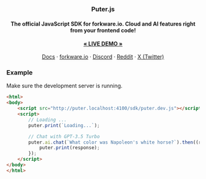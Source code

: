 <h3 align="center">Puter.js</h3>
<h4 align="center">The official JavaScript SDK for forkware.io. Cloud and AI features right from your frontend code!</h4>
<p align="center">
    <a href="https://docs.forkware.io/playground/"><strong>« LIVE DEMO »</strong></a>
    <br />
    <br />
    <a href="https://docs.forkware.io" target="_blank">Docs</a>
    ·
    <a href="https://forkware.io">forkware.io</a>
    ·
    <a href="https://discord.com/invite/PQcx7Teh8u">Discord</a>
    ·
    <a href="https://reddit.com/r/puter">Reddit</a>
    ·
    <a href="https://twitter.com/HeyPuter">X (Twitter)</a>
</p>

### Example
Make sure the development server is running.

```html
<html>
<body>
    <script src="http://puter.localhost:4100/sdk/puter.dev.js"></script>
    <script>
        // Loading ...
        puter.print(`Loading...`);

        // Chat with GPT-3.5 Turbo
        puter.ai.chat(`What color was Napoleon's white horse?`).then((response) => {
            puter.print(response);
        });
    </script>
</body>
</html>
```
